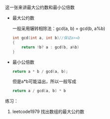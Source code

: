 这一张来讲最大公约数和最小公倍数

* 最大公约数

  一般采用辗转相除法：gcd(a, b) = gcd(b, a%b)

  ```c++
  int gcd(int a, int b)//保证a>=b
  {
      return !b? a : gcd(b, a%b)
  }
  ```

  

* 最小公倍数

  ```c++
  return a * b / gcd(a, b);
  ```

  但是a*b可能溢出，所以一般写成
  
  ```c++
  return a / gcd(a, b) * b
  ```

练习：

1. leetcode1979 找出数组的最大公约数